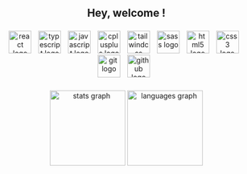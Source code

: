 <h2 align="center">Hey, welcome !</h2>

###

<div align="center">
  <img src="https://skillicons.dev/icons?i=react" height="45" alt="react logo"  />
  <img width="6" />
  <img src="https://skillicons.dev/icons?i=ts" height="45" alt="typescript logo"  />
  <img width="6" />
  <img src="https://skillicons.dev/icons?i=js" height="45" alt="javascript logo"  />
  <img width="6" />
  <img src="https://skillicons.dev/icons?i=cpp" height="45" alt="cplusplus logo"  />
  <img width="6" />
  <img src="https://skillicons.dev/icons?i=tailwind" height="45" alt="tailwindcss logo"  />
  <img width="6" />
  <img src="https://skillicons.dev/icons?i=sass" height="45" alt="sass logo"  />
  <img width="6" />
  <img src="https://skillicons.dev/icons?i=html" height="45" alt="html5 logo"  />
  <img width="6" />
  <img src="https://skillicons.dev/icons?i=css" height="45" alt="css3 logo"  />
  <img width="6" />
  <img src="https://skillicons.dev/icons?i=git" height="45" alt="git logo"  />
  <img width="6" />
  <img src="https://skillicons.dev/icons?i=github" height="45" alt="github logo"  />
  <img width="6" />
</div>

###

<div align="center">
  <img src="https://github-readme-stats.vercel.app/api?username=gbharbor&hide_title=true&hide_rank=false&show_icons=true&include_all_commits=true&count_private=true&disable_animations=false&theme=chartreuse-dark&locale=en&hide_border=false&order=1&card_width=500" height="150" alt="stats graph"  />
  <img src="https://github-readme-stats.vercel.app/api/top-langs?username=gbharbor&locale=en&hide_title=true&layout=compact&card_width=410&langs_count=6&theme=chartreuse-dark&hide_border=false&order=2" height="150" alt="languages graph"  />
</div>

